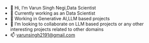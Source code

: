 - 👋 Hi, I’m Varun Singh Negi,Data Scientist
- 👀 Currently working as an Data Scientist
- 🌱 Working in Generative AI,LLM based projects
- 💞️ I’m looking to collaborate on LLM based projects or any other interesting projects related to other domains
- 📫 varunsingh2191@gmail.com

<!---
varun003/varun003 is a ✨ special ✨ repository because its `README.md` (this file) appears on your GitHub profile.
You can click the Preview link to take a look at your changes.
--->
